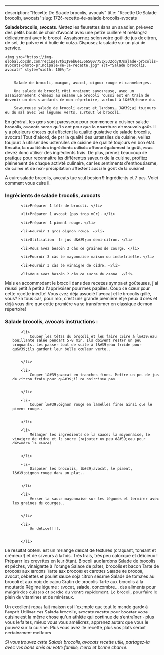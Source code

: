 ---
description: "Recette De Salade brocolis, avocats"
title: "Recette De Salade brocolis, avocats"
slug: 1726-recette-de-salade-brocolis-avocats

<p>
	<strong>Salade brocolis, avocats</strong>. 
	Mettez les fleurettes dans un saladier, prélevez des petits bouts de chair d&#39;avocat avec une petite cuillère et mélangez délicatement avec le brocoli. Assaisonnez selon votre goût de jus de citron, de sel, de poivre et d&#39;huile de colza. Disposez la salade sur un plat de service.
</p>
<p>
	
	<img src="https://img-global.cpcdn.com/recipes/8b119eb6e1566500/751x532cq70/salade-brocolis-avocats-photo-principale-de-la-recette.jpg" alt="Salade brocolis, avocats" style="width: 100%;">
	
	
		Salade de brocoli, mangue, avocat, oignon rouge et canneberges.
	
		Une salade de brocoli rôti vraiment savoureuse, avec un assaisonnement crémeux au sésame Le brocoli roussi est en train de devenir un des standards de mon répertoire, surtout à l&#39;heure du.
	
		Savoureuse salade de brocoli avocat et lardons… J&#39;ai toujours eu du mal avec les légumes verts, surtout le brocoli.
	
</p>

En général, les gens sont paresseux pour commencer à cuisiner salade brocolis, avocats parce qu'ils ont peur que la nourriture ait mauvais goût. Il y a plusieurs choses qui affectent la qualité gustative de salade brocolis, avocats! Tout d'abord, de par la qualité des ustensiles de cuisine, veillez toujours à utiliser des ustensiles de cuisine de qualité toujours en bon état. Ensuite, la qualité des ingrédients utilisés affecte également le goût, vous devez donc utiliser des ingrédients frais. De plus, prenez beaucoup de pratique pour reconnaître les différentes saveurs de la cuisine, profitez pleinement de chaque activité culinaire, car les sentiments d'enthousiasme, de calme et de non-précipitation affectent aussi le goût de la cuisine!

<!--inarticleads1-->

À cuire salade brocolis, avocats tue seul besion 9 Ingrédients et 7 pas. Voici comment vous cuire il.

<h3>Ingrédients de salade brocolis, avocats :</h3>

<ol>
	
		<li>Préparer 1 tête de brocoli. </li>
	
		<li>Préparer 1 avocat (pas trop mûr). </li>
	
		<li>Préparer 1 piment rouge. </li>
	
		<li>Fournir 1 gros oignon rouge. </li>
	
		<li>Utilisation  le jus d&#39;un demi-citron. </li>
	
		<li>Vous avez besoin 3 càs de graines de courge. </li>
	
		<li>Fournir 3 càs de mayonnaise maison ou industrielle. </li>
	
		<li>Fournir 3 càs de vinaigre de cidre. </li>
	
		<li>Vous avez besoin 2 càs de sucre de canne. </li>
	
</ol>

Mais en accommodant le brocoli dans des recettes sympa et goûteuses, j&#39;ai réussi petit à petit à l&#39;apprivoiser pour mes papilles. Coup de cœur pour cette recette inédite! Vous avez déja associé l&#39;avocat et le brocolis grillé, vous? En tous cas, pour moi, c&#39;est une grande première et je peux d&#39;ores et déjà vous dire que cette première va se transformer en classique de mon répertoire! 

<!--inarticleads2-->

<h3>Salade brocolis, avocats instructions :</h3>

<ol>
	
		<li>
			Couper les têtes du brocoli et les faire cuire à l&#39;eau bouillante salée pendant 5-8 min. Ils doivent rester un peu croquants. Les passer tout de suite à l&#39;eau froide pour qu&#39;ils gardent leur belle couleur verte..
			
			
		</li>
	
		<li>
			Couper l&#39;avocat en tranches fines. Mettre un peu de jus de citron frais pour qu&#39;il ne noircisse pas..
			
			
		</li>
	
		<li>
			Couper l&#39;oignon rouge en lamelles fines ainsi que le piment rouge..
			
			
		</li>
	
		<li>
			Mélanger les ingrédients de la sauce: la mayonnaise, le vinaigre de cidre et le sucre (rajouter un peu d&#39;eau pour détendre la sauce)..
			
			
		</li>
	
		<li>
			Disposer les brocolis, l&#39;avocat, le piment, l&#39;oignon rouge dans un plat..
			
			
		</li>
	
		<li>
			Verser la sauce mayonnaise sur les légumes et terminer avec les graines de courges..
			
			
		</li>
	
		<li>
			Un délice!!!!.
			
			
		</li>
	
</ol>

Le résultat obtenu est un mélange délicat de textures (craquant, fondant et crémeux!) et de saveurs à la fois. Très frais, très peu calorique et délicieux ! Préparer les crevettes en leur ôtant. Brocoli aux lardons Salade de brocolis et pêches, vinaigrette à l&#39;orange Salade de pâtes, brocolis et bacon Tarte de brocolis aux lardons Tarte aux brocolis et carottes Salade de brocoli, avocat, cébettes et poulet sauce soja citron sésame Salade de tomates au brocoli et aux noix de cajou Gratin de brocolis Tarte aux brocolis à la moutarde Régime légume : avocat, salade, concombre… des aliments pour maigrir des cuisses et perdre du ventre rapidement. Le brocoli, pour faire le plein de vitamines et de minéraux. 

<!--inarticleads1-->

<p>
Un excellent repas fait maison est l'exemple que tout le monde garde à l'esprit. Utiliser ces Salade brocolis, avocats recette pour booster votre cuisine est la même chose qu'un athlète qui continue de s'entraîner - plus vous le faites, mieux vous vous améliorez, apprenez autant que vous le pouvez sur la cuisine. Plus vous avez de recette, plus vos plats seront certainement meilleurs.
</p>

<p>
<i>Si vous trouvez cette Salade brocolis, avocats recette utile, partagez-la avec vos bons amis ou votre famille, merci et bonne chance.</i>
</p>
